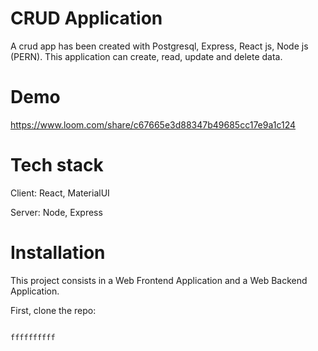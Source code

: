 # CRUD Application 
Α crud app has been created with Postgresql, Express, React js, Node js (PERN). This application can create, read, update and delete data.
# Demo
https://www.loom.com/share/c67665e3d88347b49685cc17e9a1c124
# Tech stack
Client: React, MaterialUI

Server: Node, Express
# Installation
This project consists in a Web Frontend Application and a Web Backend Application.

First, clone the repo:

```

ffffffffff

```
